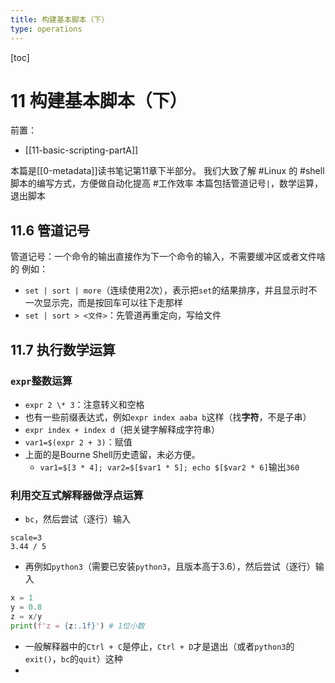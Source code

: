 ```yaml
---
title: 构建基本脚本（下）
type: operations
---
```


[toc]
# 11 构建基本脚本（下）
前置：
- [[11-basic-scripting-partA]]

本篇是[[0-metadata]]读书笔记第11章下半部分。
我们大致了解 #Linux 的 #shell 脚本的编写方式，方便做自动化提高 #工作效率
本篇包括管道记号`|`，数学运算，退出脚本
## 11.6 管道记号
管道记号：一个命令的输出直接作为下一个命令的输入，不需要缓冲区或者文件啥的
例如：
- `set | sort | more`（连续使用2次），表示把`set`的结果排序，并且显示时不一次显示完，而是按回车可以往下走那样
- `set | sort > <文件>`：先管道再重定向，写给文件
## 11.7 执行数学运算
### `expr`整数运算
- `expr 2 \* 3`：注意转义和空格
- 也有一些前缀表达式，例如`expr index aaba b`这样（找**字符**，不是子串）
- `expr index + index d`（把关键字解释成字符串）
- `var1=$(expr 2 + 3)`：赋值
- 上面的是Bourne Shell历史遗留，未必方便。
  - `var1=$[3 * 4]; var2=$[$var1 * 5]; echo $[$var2 * 6]`输出`360`
### 利用交互式解释器做浮点运算
- `bc`，然后尝试（逐行）输入
```bc
scale=3
3.44 / 5
```
- 再例如`python3`（需要已安装`python3`，且版本高于3.6），然后尝试（逐行）输入
```python
x = 1
y = 0.8
z = x/y
print(f'z = {z:.1f}') # 1位小数
```
- 一般解释器中的`Ctrl + C`是停止，`Ctrl + D`才是退出（或者`python3`的`exit()`，`bc`的`quit`）这种
- 